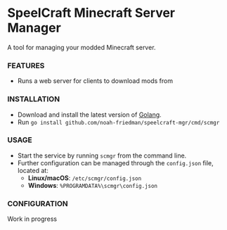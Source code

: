 # SpeelCraft Minecraft Server Manager

A tool for managing your modded Minecraft server.

### FEATURES
- Runs a web server for clients to download mods from

### INSTALLATION
- Download and install the latest version of [Golang](https://go.dev).
- Run `go install github.com/noah-friedman/speelcraft-mgr/cmd/scmgr`

### USAGE
- Start the service by running `scmgr` from the command line.
- Further configuration can be managed through the `config.json` file, located at:
  - **Linux/macOS**: `/etc/scmgr/config.json`
  - **Windows**: `%PROGRAMDATA%\scmgr\config.json`

### CONFIGURATION
Work in progress